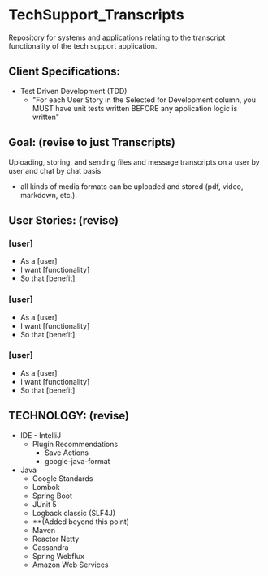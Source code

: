 # TechSupport_Transcripts
Repository for systems and applications relating to the transcript functionality of the tech support application.


## Client Specifications:
- Test Driven Development (TDD)
   - "For each User Story in the Selected for Development column, you MUST have unit tests written BEFORE any application logic is written"


## Goal: (revise to just Transcripts)
Uploading, storing, and sending files and message transcripts on a user by user and chat by chat basis
- all kinds of media formats can be uploaded and stored (pdf, video, markdown, etc.).


## User Stories: (revise)
### [user]
- As a [user]
- I want [functionality]
- So that [benefit]

### [user]
- As a [user]
- I want [functionality]
- So that [benefit]

### [user]
- As a [user]
- I want [functionality]
- So that [benefit]


## TECHNOLOGY: (revise)
- IDE - IntelliJ
   - Plugin Recommendations
      - Save Actions
      - google-java-format
- Java
   - Google Standards
   - Lombok
   - Spring Boot
   - JUnit 5
   - Logback classic (SLF4J)
   - **(Added beyond this point)
   - Maven
   - Reactor Netty
   - Cassandra
   - Spring Webflux
   - Amazon Web Services
